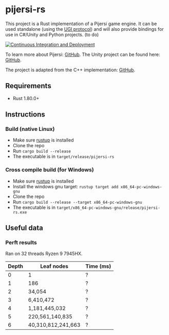 # pijersi-rs

This project is a Rust implementation of a Pijersi game engine. It can be used standalone (using the [UGI protocol](https://github.com/arthur-liu-lsh/pijersi-engine/blob/main/ugi.md)) and will also provide bindings for use in C#/Unity and Python projects. (to do)

[![Continuous Integration and Deployment](https://github.com/eclypse-prime/pijersi-rs/actions/workflows/pijersi-rs-ci-cd.yml/badge.svg)](https://github.com/eclypse-prime/pijersi-rs/actions/workflows/pijersi-rs-ci-cd.yml)

To learn more about Pijersi: [GitHub](https://github.com/LucasBorboleta/pijersi).
The Unity project can be found here: [GitHub](https://github.com/arthur-liu-lsh/pijersi-unity).

The project is adapted from the C++ implementation: [GitHub](https://github.com/arthur-liu-lsh/pijersi-engine).

## Requirements

* Rust 1.80.0+

## Instructions

### Build (native Linux)

* Make sure [rustup](https://rust-lang.github.io/rustup/installation/index.html) is installed
* Clone the repo
* Run `cargo build --release`
* The executable is in `target/release/pijersi-rs`

### Cross compile build (for Windows)

* Make sure [rustup](https://rust-lang.github.io/rustup/installation/index.html) is installed
* Install the windows gnu target: `rustup target add x86_64-pc-windows-gnu`
* Clone the repo
* Run `cargo build --release --target x86_64-pc-windows-gnu`
* The executable is in `target/x86_64-pc-windows-gnu/release/pijersi-rs.exe`

## Useful data

### Perft results

Ran on 32 threads Ryzen 9 7945HX.

| Depth | Leaf nodes         | Time (ms) |
|-------|--------------------|-----------|
| 0     | 1                  | ?         |
| 1     | 186                | ?    |
| 2     | 34,054             | ?     |
| 3     | 6,410,472          | ?     |
| 4     | 1,181,445,032      | ?   |
| 5     | 220,561,140,835    | ?  |
| 6     | 40,310,812,241,663 | ?  |